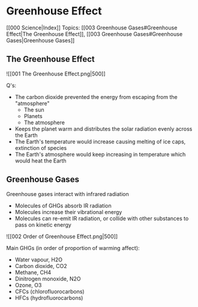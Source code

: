 # Greenhouse Effect
[[000 Science|Index]]
Topics: [[003 Greenhouse Gases#Greenhouse Effect|The Greenhouse Effect]], [[003 Greenhouse Gases#Greenhouse Gases|Greenhouse Gases]]

## The Greenhouse Effect
![[001 The Greenhouse Effect.png|500]]


Q's:
- The carbon dioxide prevented the energy from escaping from the "atmosphere"
	- The sun
	- Planets
	- The atmosphere
- Keeps the planet warm and distributes the solar radiation evenly across the Earth
- The Earth's temperature would increase causing melting of ice caps, extinction of species
- The Earth's atmosphere would keep increasing in temperature which would heat the Earth


## Greenhouse Gases
Greenhouse gases interact with infrared radiation
- Molecules of GHGs absorb IR radiation
- Molecules increase their vibrational energy
- Molecules can re-emit IR radiation, or collide with other substances to pass on kinetic energy

![[002 Order of Greenhouse Effect.png|500]]


Main GHGs (in order of proportion of warming affect):
- Water vapour, H2O
- Carbon dioxide, CO2
- Methane, CH4
- Dinitrogen monoxide, N2O
- Ozone, O3
- CFCs (chlorofluorocarbons)
- HFCs (hydrofluorocarbons)



